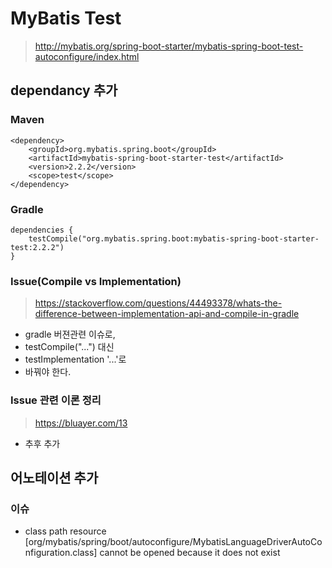 # MyBatis Test
> http://mybatis.org/spring-boot-starter/mybatis-spring-boot-test-autoconfigure/index.html

## dependancy 추가

### Maven
~~~
<dependency>
    <groupId>org.mybatis.spring.boot</groupId>
    <artifactId>mybatis-spring-boot-starter-test</artifactId>
    <version>2.2.2</version>
    <scope>test</scope>
</dependency>
~~~

### Gradle
~~~
dependencies {
    testCompile("org.mybatis.spring.boot:mybatis-spring-boot-starter-test:2.2.2")
}
~~~

### Issue(Compile vs Implementation)
> https://stackoverflow.com/questions/44493378/whats-the-difference-between-implementation-api-and-compile-in-gradle

- gradle 버젼관련 이슈로, 
- testCompile("...") 대신
- testImplementation '...'로 
- 바꿔야 한다.

### Issue 관련 이론 정리
> https://bluayer.com/13

- 추후 추가

## 어노테이션 추가

### 이슈
- class path resource [org/mybatis/spring/boot/autoconfigure/MybatisLanguageDriverAutoConfiguration.class] cannot be opened because it does not exist

